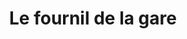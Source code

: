 ---
title: "Le fournil de la gare"
url: /saint-andre-de-cubzac/le-fournil-de-la-gare/
shop: Bäckerei
---